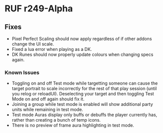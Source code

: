 # RUF r249-Alpha
## Fixes
* Pixel Perfect Scaling should now apply regardless of if other addons change the UI scale.
* Fixed a lua error when playing as a DK.
* DK Runes should now properly update colours when changing specs again.

### Known Issues
* Toggling on and off Test mode while targetting someone can cause the target portrait to scale incorrectly for the rest of that play session (until you relog or reloadUI). Deselecting your target and then toggling Test Mode on and off again should fix it.
* Joining a group while test mode is enabled will show additional party units while remaining in test mode.
* Test mode Auras display only buffs or debuffs the player currently has, rather than creating a bunch of temp icons.
* There is no preview of frame aura highlighting in test mode.